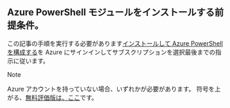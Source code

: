 ## <a name="prerequisite-install-the-azure-powershell-module"></a>Azure PowerShell モジュールをインストールする前提条件。

この記事の手順を実行する必要があります[インストールして Azure PowerShell を構成する](/powershell/azureps-cmdlets-docs)を Azure にサインインしてサブスクリプションを選択最後までの指示に従います。

> [!NOTE]
> Azure アカウントを持っていない場合、いずれかが必要があります。 符号を上がる、[無料評価版は、ここ](../articles/active-directory/sign-up-organization.md)です。
